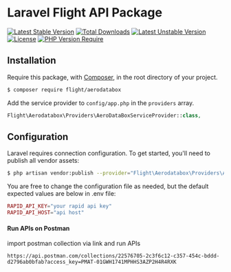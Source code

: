 # Laravel Flight API Package

[![Latest Stable Version](http://poser.pugx.org/phpunit/phpunit/v)](https://packagist.org/packages/phpunit/phpunit) [![Total Downloads](http://poser.pugx.org/phpunit/phpunit/downloads)](https://packagist.org/packages/phpunit/phpunit) [![Latest Unstable Version](http://poser.pugx.org/phpunit/phpunit/v/unstable)](https://packagist.org/packages/phpunit/phpunit) [![License](http://poser.pugx.org/phpunit/phpunit/license)](https://packagist.org/packages/phpunit/phpunit) [![PHP Version Require](http://poser.pugx.org/phpunit/phpunit/require/php)](https://packagist.org/packages/phpunit/phpunit)

## Installation
Require this package, with [Composer](https://packagist.org/), in the root directory of your project.

```bash
$ composer require flight/aerodatabox
```

Add the service provider to `config/app.php` in the `providers` array.

```php
Flight\Aerodatabox\Providers\AeroDataBoxServiceProvider::class,
```

## Configuration

Laravel requires connection configuration. To get started, you'll need to publish all vendor assets:

```bash
$ php artisan vendor:publish --provider="Flight\Aerodatabox\Providers\AeroDataBoxServiceProvider"
```

You are free to change the configuration file as needed, but the default expected values are below in .env file:

```php
RAPID_API_KEY="your rapid api key"
RAPID_API_HOST="api host" 
```

#### Run APIs on Postman

import postman collection via link and run APIs 
```
https://api.postman.com/collections/22576705-2c3f6c12-c357-454c-bddd-d2796ab0bfab?access_key=PMAT-01GWH1741MPHHS3AZP2H4R4RXK
```

